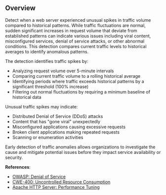 ## Overview

Detect when a web server experienced unusual spikes in traffic volume compared to historical patterns. While traffic fluctuations are normal, sudden significant increases in request volume that deviate from established patterns can indicate various issues including viral content, misconfigured services, denial of service attacks, or other abnormal conditions. This detection compares current traffic levels to historical averages to identify anomalous patterns.

The detection identifies traffic spikes by:
- Analyzing request volume over 5-minute intervals
- Comparing current traffic volume to a rolling historical average
- Identifying periods where traffic exceeds historical patterns by a significant threshold (100% increase)
- Filtering out normal fluctuations by requiring a minimum baseline of historical data

Unusual traffic spikes may indicate:
- Distributed Denial of Service (DDoS) attacks
- Content that has "gone viral" unexpectedly
- Misconfigured applications causing excessive requests
- Broken client applications making repeated requests
- Scanning or enumeration activities

Early detection of traffic anomalies allows organizations to investigate the cause and mitigate potential issues before they impact service availability or security.

**References**:
- [OWASP: Denial of Service](https://owasp.org/www-community/attacks/Denial_of_Service)
- [CWE-400: Uncontrolled Resource Consumption](https://cwe.mitre.org/data/definitions/400.html)
- [Apache HTTP Server: Performance Tuning](https://httpd.apache.org/docs/2.4/misc/perf-tuning.html) 